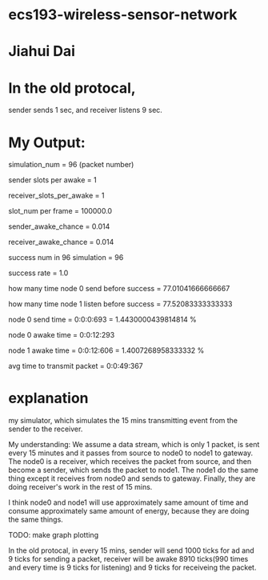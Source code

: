 # ecs193-wireless-sensor-network

# Jiahui Dai

# In the old protocal, 
  sender sends 1 sec, and receiver listens 9 sec.

# My Output:

  simulation_num =  96 (packet number)
  
  sender slots per awake =  1
  
  receiver_slots_per_awake =  1
  
  slot_num per frame =  100000.0
  
  sender_awake_chance =  0.014
  
  receiver_awake_chance =  0.014
  
  success num in 96 simulation =  96

  success rate =  1.0

  how many time node 0 send before success =  77.01041666666667
  
  how many time node 1 listen before success =  77.52083333333333

  node 0 send time =  0:0:0:693 = 1.4430000439814814 %
  
  node 0 awake time =  0:0:12:293
  
  node 1 awake time =  0:0:12:606 = 1.4007268958333332 %
  
  avg time to transmit packet = 0:0:49:367

# explanation
my simulator, which simulates the 15 mins transmitting event from the sender to the receiver. 

My understanding:
We assume a data stream, which is only 1 packet, is sent every 15 minutes and it passes from source to node0 to node1 to gateway. The node0 is a receiver, which receives the packet from source, and then become a sender, which sends the packet to node1. The node1 do the same thing except it receives from node0 and sends to gateway. Finally, they are doing receiver's work in the rest of 15 mins.

I think node0 and node1 will use approximately same amount of time and consume approximately same amount of energy, because they are doing the same things.


TODO: make graph plotting

In the old protocal, in every 15 mins, sender will send 1000 ticks for ad and 9 ticks for sending a packet, receiver will be awake 8910 ticks(990 times and every time is 9 ticks for listening) and 9 ticks for receiveing the packet.


